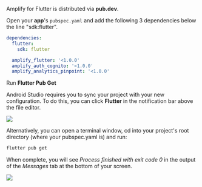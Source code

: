 Amplify for Flutter is distributed via **pub.dev**.

Open your **app**'s `pubspec.yaml` and add the following 3 dependencies below the line "sdk:flutter". 

```yaml
dependencies:
  flutter:
    sdk: flutter

  amplify_flutter: '<1.0.0'
  amplify_auth_cognito: '<1.0.0'
  amplify_analytics_pinpoint: '<1.0.0'
```

Run **Flutter Pub Get**

Android Studio requires you to sync your project with your new configuration. To do this, you can click **Flutter** in the notification bar above the file editor.  

![](~/images/lib/getting-started/flutter/set-up-android-studio-pub-get.png)

Alternatively, you can open a terminal window, cd into your project's root directory (where your pubspec.yaml is) and run: 

```bash
flutter pub get 
```

When complete, you will see *Process finished with exit code 0* in the output of the *Messages* tab at the bottom of your screen.

![](~/images/lib/getting-started/flutter/set-up-android-studio-configure-successful.png)
